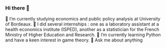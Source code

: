 ### Hi there 👋

🔭 I’m currently studying economics and public policy analysis at University of Bordeaux. 
:scroll: I did several internships : one as a laboratory assistant at a health economics institute (ISPED), another as a statistician for the French Ministry of Higher Education and Research. 
🌱 I’m currently learning Python and have a keen interest in game theory. 
💬 Ask me about anything

<!--
**axelverrier/axelverrier** is a ✨ _special_ ✨ repository because its `README.md` (this file) appears on your GitHub profile.

Here are some ideas to get you started:

- 🔭 I’m currently working on ...
- 🌱 I’m currently learning ...
- 👯 I’m looking to collaborate on ...
- 🤔 I’m looking for help with ...
- 💬 Ask me about ...
- 📫 How to reach me: ...
- 😄 Pronouns: ...
- ⚡ Fun fact: ...
-->
